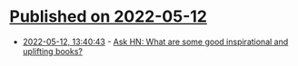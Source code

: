 # [Published on 2022-05-12](index.md)

* [2022-05-12, 13:40:43](https://news.ycombinator.com/item?id=31353995) - [Ask HN: What are some good inspirational and uplifting books?](https://news.ycombinator.com/item?id=31353995)
